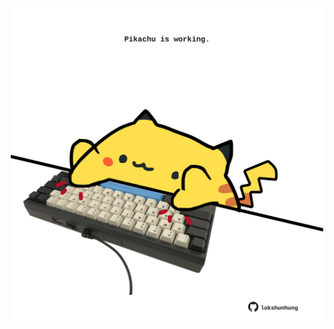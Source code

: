 <!-- built at 07/03/2021, 19:01:17 UTC -->
<p align="center">
  <img width="500" height="500" src="./ReadmeImage.svg">
</p>
